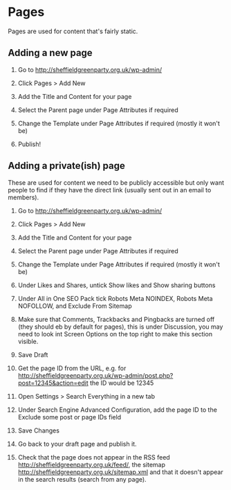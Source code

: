 # Pages

Pages are used for content that's fairly static.

## Adding a new page

1. Go to http://sheffieldgreenparty.org.uk/wp-admin/

2. Click Pages > Add New

3. Add the Title and Content for your page

4. Select the Parent page under Page Attributes if required

5. Change the Template under Page Attributes if required (mostly it won't be)

6. Publish!

## Adding a private(ish) page

These are used for content we need to be publicly accessible but only want people to find if they have the direct link (usually sent out in an email to members).

1. Go to http://sheffieldgreenparty.org.uk/wp-admin/

2. Click Pages > Add New

3. Add the Title and Content for your page

4. Select the Parent page under Page Attributes if required

5. Change the Template under Page Attributes if required (mostly it won't be)

6. Under Likes and Shares, untick Show likes and Show sharing buttons

7. Under All in One SEO Pack tick Robots Meta NOINDEX, Robots Meta NOFOLLOW, and Exclude From Sitemap

8. Make sure that Comments, Trackbacks and Pingbacks are turned off (they should eb by default for pages), this is under Discussion, you may need to look int Screen Options on the top right to make this section visible.

9. Save Draft

10. Get the page ID from the URL, e.g. for http://sheffieldgreenparty.org.uk/wp-admin/post.php?post=12345&action=edit the ID would be 12345

11. Open Settings > Search Everything in a new tab

12. Under Search Engine Advanced Configuration, add the page ID to the Exclude some post or page IDs field

13. Save Changes

14. Go back to your draft page and publish it.

15. Check that the page does not appear in the RSS feed http://sheffieldgreenparty.org.uk/feed/, the sitemap http://sheffieldgreenparty.org.uk/sitemap.xml and that it doesn't appear in the search results (search from any page).

